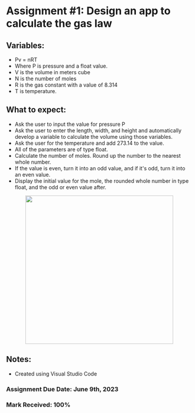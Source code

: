 # Assignment #1: Design an app to calculate the gas law

## Variables: 
- Pv = nRT
- Where P is pressure and a float value.
- V is the volume in meters cube
- N is the number of moles
- R is the gas constant with a value of 8.314
- T is temperature.

## What to expect:
- Ask the user to input the value for pressure P
- Ask the user to enter the length, width, and height and automatically develop a variable to calculate the volume using those variables.
- Ask the user for the temperature and add 273.14 to the value.
- All of the parameters are of type float.
- Calculate the number of moles. Round up the number to the nearest whole number.
- If the value is even, turn it into an odd value, and if it's odd, turn it into an even value.
- Display the initial value for the mole, the rounded whole number in type float, and the odd or even value after.
  
<p align="center">
<img width="400" src="https://github.com/matthewantonis-georgiancollege/PHP_COMP1006/assets/122380719/bbd7241f-03bb-4c86-8dc9-c13a52c56d93">
<p/>

## Notes: 
- Created using Visual Studio Code

### Assignment Due Date: June 9th, 2023
### Mark Received: 100%
